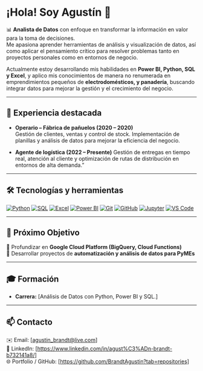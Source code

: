 # ¡Hola! Soy Agustín 👋

📊 **Analista de Datos** con enfoque en transformar la información en valor para la toma de decisiones.  
Me apasiona aprender herramientas de análisis y visualización de datos, así como aplicar el pensamiento crítico para resolver problemas tanto en proyectos personales como en entornos de negocio.  

Actualmente estoy desarrollando mis habilidades en **Power BI, Python, SQL y Excel**, y aplico mis conocimientos de manera no renumerada en  emprendimientos pequeños de **electrodomésticos, y panadería**, buscando integrar datos para mejorar la gestión y el crecimiento del negocio.  

---

## 📌 Experiencia destacada

- **Operario – Fábrica de pañuelos (2020 – 2020)**  
  Gestión de clientes, ventas y control de stock. Implementación de planillas y análisis de datos para mejorar la eficiencia del negocio.

- **Agente de logística (2022 – Presente)**
  Gestión de entregas en tiempo real, atención al cliente y optimización de rutas de distribución en entornos de alta demanda.”

---

## 🛠️ Tecnologías y herramientas

[![Python](https://img.shields.io/badge/Python-3776AB?style=for-the-badge&logo=python&logoColor=white)]() 
[![SQL](https://img.shields.io/badge/SQL-025E8C?style=for-the-badge&logo=databricks&logoColor=white)]() 
[![Excel](https://img.shields.io/badge/Excel-217346?style=for-the-badge&logo=microsoft-excel&logoColor=white)]()
[![Power BI](https://img.shields.io/badge/Power%20BI-F2C811?style=for-the-badge&logo=powerbi&logoColor=black)]() 
[![Git](https://img.shields.io/badge/Git-F05033?style=for-the-badge&logo=git&logoColor=white)]() 
[![GitHub](https://img.shields.io/badge/GitHub-181717?style=for-the-badge&logo=github&logoColor=white)]() 
[![Jupyter](https://img.shields.io/badge/Jupyter-F37626?style=for-the-badge&logo=jupyter&logoColor=white)]() 
[![VS Code](https://img.shields.io/badge/VS%20Code-007ACC?style=for-the-badge&logo=visualstudiocode&logoColor=white)]()

---

## 🎯 Próximo Objetivo

📌 Profundizar en **Google Cloud Platform (BigQuery, Cloud Functions)**  
📌 Desarrollar proyectos de **automatización y análisis de datos para PyMEs**

---

## 🎓 Formación

- **Carrera:** [Análisis de Datos con Python, Power BI y SQL.]

---

## 📫 Contacto

✉️ Email: [agustin_brandt@live.com]  
💼 LinkedIn: [https://www.linkedin.com/in/agust%C3%ADn-brandt-b732141a8/]  
🌐 Portfolio / GitHub: [https://github.com/BrandtAgustin?tab=repositories]
